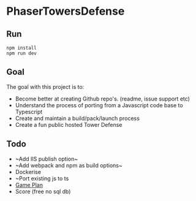 # PhaserTowersDefense

## Run
```
npm install
npm run dev
```

## Goal
The goal with this project is to:
- Become better at creating Github repo's. (readme, issue support etc)
- Understand the process of porting from a Javascript code base to Typescript
- Create and maintain a build/pack/launch process
- Create a fun public hosted Tower Defense

## Todo
- ~Add IIS publish option~
- ~Add webpack and npm as build options~
- Dockerise
- ~Port existing js to ts
- [Game Plan](https://www.mindmeister.com/1220984067)
- Score (free no sql db)
